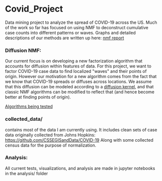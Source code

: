 # Covid_Project
Data mining project to analyze the spread of COVID-19 across the US. Much of the work so far has focused on using NMF to deconstruct cumulative case counts into different patterns or waves. Graphs and detailed descriptions of our methods are written up here: [nmf report](papers/urop_report.pdf) 

### Diffusion NMF:
Our current focus is on developing a new factorization algorithm that accounts for diffusion within features of data. For this project, we want to factor COVID-19 case data to find localized "waves" and their points of origin. However our motivation for a new algorithm comes from the fact that we know that COVID-19 spreads or diffuses across locations. We assume that this diffusion can be modeled according to a [diffusion kernel](papers/diffusion_kernel.pdf), and that classic NMF algorithms can be modified to reflect that (and hence become better at finding points of origin).

[Algorithms being tested](papers/Algorithms.pdf)

### collected_data/ 
contains most of the data I am currently using. It includes clean sets of case data originally collected from Johns Hopkins: https://github.com/CSSEGISandData/COVID-19
Along with some collected census data for the purpose of normalization.  

### Analysis:

All current tests, visualizations, and analysis are made in jupyter notebooks in the analysis/ folder


